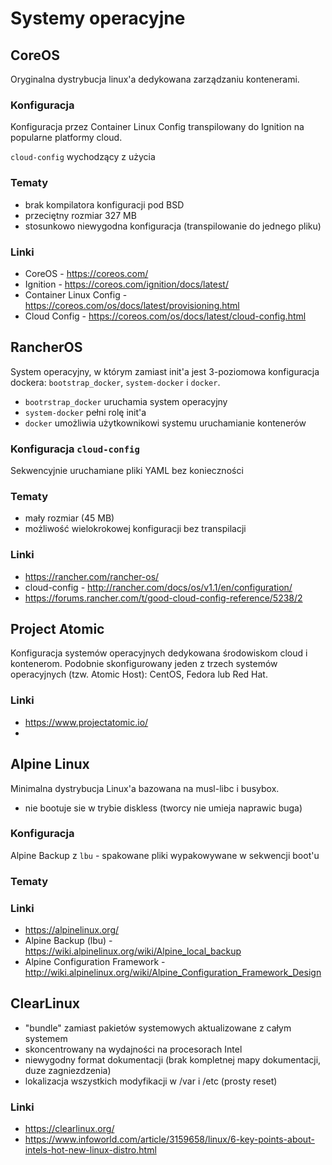 # Systemy operacyjne

## CoreOS
Oryginalna dystrybucja linux'a dedykowana zarządzaniu kontenerami.

### Konfiguracja
Konfiguracja przez Container Linux Config transpilowany do Ignition na popularne platformy cloud.

`cloud-config` wychodzący z użycia

### Tematy
- brak kompilatora konfiguracji pod BSD
- przeciętny rozmiar 327 MB
- stosunkowo niewygodna konfiguracja (transpilowanie do jednego pliku) 

### Linki
- CoreOS - https://coreos.com/
- Ignition - https://coreos.com/ignition/docs/latest/
- Container Linux Config - https://coreos.com/os/docs/latest/provisioning.html
- Cloud Config - https://coreos.com/os/docs/latest/cloud-config.html

## RancherOS
System operacyjny, w którym zamiast init'a jest 3-poziomowa konfiguracja dockera:
`bootstrap_docker`, `system-docker` i `docker`.

- `bootrstrap_docker` uruchamia system operacyjny
- `system-docker` pełni rolę init'a
- `docker` umożliwia użytkownikowi systemu uruchamianie kontenerów
 
### Konfiguracja `cloud-config`
Sekwencyjnie uruchamiane pliki YAML bez konieczności

### Tematy
- mały rozmiar (45 MB)
- możliwość wielokrokowej konfiguracji bez transpilacji

### Linki
- https://rancher.com/rancher-os/
- cloud-config - http://rancher.com/docs/os/v1.1/en/configuration/
- https://forums.rancher.com/t/good-cloud-config-reference/5238/2


## Project Atomic
Konfiguracja systemów operacyjnych dedykowana środowiskom cloud i kontenerom.
Podobnie skonfigurowany jeden z trzech systemów operacyjnych (tzw. Atomic Host): CentOS, Fedora lub Red Hat.

### Linki
- https://www.projectatomic.io/
- 


## Alpine Linux
Minimalna dystrybucja Linux'a bazowana na musl-libc i busybox.

- nie bootuje sie w trybie diskless (tworcy nie umieja naprawic buga)


### Konfiguracja
Alpine Backup z `lbu` - spakowane pliki wypakowywane w sekwencji boot'u

### Tematy

### Linki
- https://alpinelinux.org/
- Alpine Backup (lbu) - https://wiki.alpinelinux.org/wiki/Alpine_local_backup
- Alpine Configuration Framework - http://wiki.alpinelinux.org/wiki/Alpine_Configuration_Framework_Design

## ClearLinux
- "bundle" zamiast pakietów systemowych aktualizowane z całym systemem
- skoncentrowany na wydajności na procesorach Intel
- niewygodny format dokumentacji (brak kompletnej mapy dokumentacji, duze zagniezdzenia)
- lokalizacja wszystkich modyfikacji w /var i /etc (prosty reset)

### Linki
- https://clearlinux.org/
- https://www.infoworld.com/article/3159658/linux/6-key-points-about-intels-hot-new-linux-distro.html